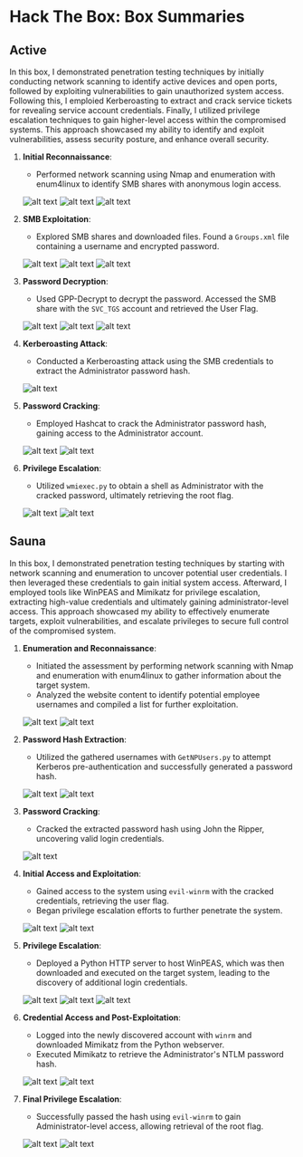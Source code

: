 # Hack The Box: Box Summaries

## Active

In this box, I demonstrated penetration testing techniques by initially conducting network scanning to identify active devices and open ports, followed by exploiting vulnerabilities to gain unauthorized system access. Following this, I emploied Kerberoasting to extract and crack service tickets for revealing service account credentials. Finally, I utilized privilege escalation techniques to gain higher-level access within the compromised systems. This approach showcased my ability to identify and exploit vulnerabilities, assess security posture, and enhance overall security.

1. **Initial Reconnaissance**:
   - Performed network scanning using Nmap and enumeration with enum4linux to identify SMB shares with anonymous login access.

    ![alt text](Active/1.Nmap.png)
    ![alt text](Active/2.0Enum4Linux.png)
    ![alt text](Active/2.1Enum4Linux.png)

2. **SMB Exploitation**:
   - Explored SMB shares and downloaded files. Found a `Groups.xml` file containing a username and encrypted password.

    ![alt text](Active/3.1SMB-Login.png)
    ![alt text](Active/3.1SMB-Files-Found.png)
    ![alt text](Active/3.2SMB-File-Groups-XML.png)

3. **Password Decryption**:
   - Used GPP-Decrypt to decrypt the password. Accessed the SMB share with the `SVC_TGS` account and retrieved the User Flag.

    ![alt text](Active/4.0GPP-Decrypt.png)
    ![alt text](Active/4.1User-SMB.png)
    ![alt text](Active/4.2User-Flag.png)

4. **Kerberoasting Attack**:
   - Conducted a Kerberoasting attack using the SMB credentials to extract the Administrator password hash.

    ![alt text](Active/5.Kerberoasting.png)
5. **Password Cracking**:
   - Employed Hashcat to crack the Administrator password hash, gaining access to the Administrator account.

    ![alt text](Active/6.0Hashcat.png)
    ![alt text](Active/6.0Hashcat.png)
    
6. **Privilege Escalation**:
   - Utilized `wmiexec.py` to obtain a shell as Administrator with the cracked password, ultimately retrieving the root flag.

    ![alt text](Active/7.WMIExec.png)
    ![alt text](Active/7.1RootFlag.png)

## Sauna

In this box, I demonstrated penetration testing techniques by starting with network scanning and enumeration to uncover potential user credentials. I then leveraged these credentials to gain initial system access. Afterward, I employed tools like WinPEAS and Mimikatz for privilege escalation, extracting high-value credentials and ultimately gaining administrator-level access. This approach showcased my ability to effectively enumerate targets, exploit vulnerabilities, and escalate privileges to secure full control of the compromised system.

1. **Enumeration and Reconnaissance**:
   - Initiated the assessment by performing network scanning with Nmap and enumeration with enum4linux to gather information about the target system.
   - Analyzed the website content to identify potential employee usernames and compiled a list for further exploitation.

    ![alt text](Sauna/1.Nmap.png)
    ![alt text](Sauna/1.1Enum4Linux.png)

2. **Password Hash Extraction**:
   - Utilized the gathered usernames with `GetNPUsers.py` to attempt Kerberos pre-authentication and successfully generated a password hash.

   ![alt text](Sauna/2.Website4Information.png)
   ![alt text](Sauna/3.GetNPUsers.png)

3. **Password Cracking**:
   - Cracked the extracted password hash using John the Ripper, uncovering valid login credentials.

    ![alt text](Sauna/4.JohntheRipper.png)

4. **Initial Access and Exploitation**:
   - Gained access to the system using `evil-winrm` with the cracked credentials, retrieving the user flag.
   - Began privilege escalation efforts to further penetrate the system.
    
    ![alt text](Sauna/5.evil-winrm.png)
    ![alt text](Sauna/6.0.0UserFlag.png)

5. **Privilege Escalation**:
   - Deployed a Python HTTP server to host WinPEAS, which was then downloaded and executed on the target system, leading to the discovery of additional login credentials.

    ![alt text](Sauna/6.0WinpeasUpload.png)
    ![alt text](Sauna/6.1Download-Run-WinPEAS.png)
    ![alt text](Sauna/6.2WinPEAS-Found.png)

6. **Credential Access and Post-Exploitation**:
   - Logged into the newly discovered account with `winrm` and downloaded Mimikatz from the Python webserver.
   - Executed Mimikatz to retrieve the Administrator's NTLM password hash.

   ![alt text](Sauna/7.0DownloadMimikatz.png)
   ![alt text](Sauna/7.1CaptureNTLMHash.png)

7. **Final Privilege Escalation**:
   - Successfully passed the hash using `evil-winrm` to gain Administrator-level access, allowing retrieval of the root flag.

    ![alt text](Sauna/8.0PassTheHash.png)
    ![alt text](Sauna/8.1Root.txt.png)
